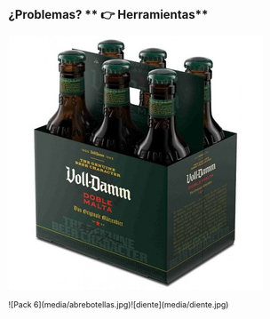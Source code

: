 ## ¿Problemas?   ** 👉 Herramientas**<!-- .element: class="fragment" data-fragment-index="1"-->

![Pack 6](media/pack.jpg)

<!-- .element: class="float-left" -->![Pack 6](media/abrebotellas.jpg)<!-- .element: data-fragment-index="1" class="fragment" -->![diente](media/diente.jpg)<!-- .element: data-fragment-index="2" class="fragment" -->
